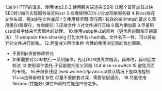 1.减少HTTP的请求，使用http2.0
2.使用服务端渲染(SSR)  让那个首屏加载过快 SEO好//如何实现服务端渲染ssr
3.合理使用CDN   //分发网络服务器
4.将css放在文件头部，将js放在文件底部  r <script async defe></script>
5.使用精灵图(雪花图)   有效的减少http的请求
6.善用缓存(强缓存，协商缓存)
7.压缩文件 //对文件进行压缩
8.图片懒加载
9.尽量用css或者字体来代表图片的处理。
10.使用webp格式的图片（更优秀的图像压缩算法）
11.webpack  tree-sharking   打包文件名+hash值。文件名不一样，可以将废弃的文件进行删除。
12.尽量减少回流重绘   合理的使用浏览器的优化策略。
- 不要用js直接修改样式
- 如果需要对DOM执行一系列操作，先让DOM脱离文档流，再修改，再带回文档流 
13.使用事件委托
子容器委托给父容器
14.if else vs switch
15.避免页面的卡顿。
16.开辟多线程 (web worker)//javascript默认情况下是单线程的
17.css选择器的复杂性   尽量不要嵌套过深，需要层层遍历。
18.尽量使用flexbox   (性能好) 弹性布局的性能是四倍之多。



